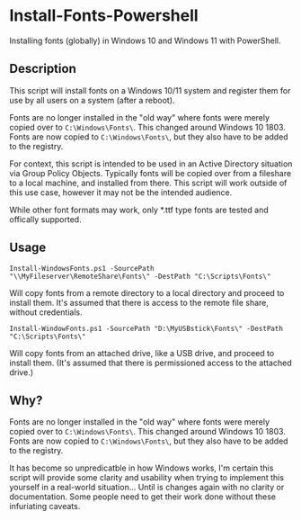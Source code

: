 # Install-Fonts-Powershell
Installing fonts (globally) in Windows 10 and Windows 11 with PowerShell.

## Description
This script will install fonts on a Windows 10/11 system and register them for use by all users on a system (after a reboot).

Fonts are no longer installed in the "old way" where fonts were merely copied over to `C:\Windows\Fonts\`.  This changed around Windows 10 1803. Fonts are now copied to `C:\Windows\Fonts\`, but they also have to be added to the registry. 
    
For context, this script is intended to be used in an Active Directory situation via Group Policy Objects. Typically fonts will be copied over from a fileshare to a local machine, and installed from there. This script will work outside of this use case, however it may not be the intended audience.

While other font formats may work, only *.ttf type fonts are tested and offically supported.

## Usage
```Install-WindowsFonts.ps1 -SourcePath "\\MyFileserver\RemoteShare\Fonts\" -DestPath "C:\Scripts\Fonts\"``` 

Will copy fonts from a remote directory to a local directory and proceed to install them.  It's assumed that there is access to the remote file share, without credentials.

```Install-WindowFonts.ps1 -SourcePath "D:\MyUSBstick\Fonts\" -DestPath "C:\Scripts\Fonts\"```

Will copy fonts from an attached drive, like a USB drive, and proceed to install them. (It's assumed that there is permissioned access to the attached drive.)

## Why?
Fonts are no longer installed in the "old way" where fonts were merely copied over to `C:\Windows\Fonts\`.  This changed around Windows 10 1803. Fonts are now copied to `C:\Windows\Fonts\`, but they also have to be added to the registry. 

It has become so unpredicatble in how Windows works, I'm certain this script will provide some clarity and usability when trying to implement this yourself in a real-world situation... Until is changes again with no clarity or documentation.  Some people need to get their work done without these infuriating caveats.

